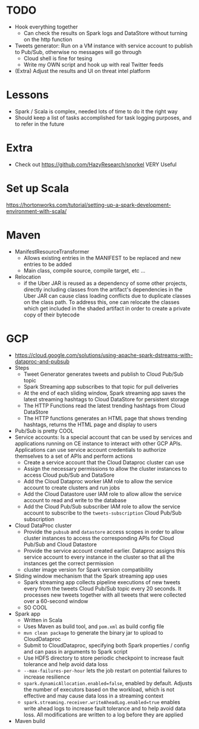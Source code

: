 # TODO
- Hook everything together
    - Can check the results on Spark logs and DataStore without turning on the http function
- Tweets generator: Run on a VM instance with service account to publish to Pub/Sub, otherwise no messages will go through
    - Cloud shell is fine for tesing
    - Write my OWN script and hook up with real Twitter feeds
- (Extra) Adjust the results and UI on threat intel platform

# Lessons
- Spark / Scala is complex, needed lots of time to do it the right way
- Should keep a list of tasks accomplished for task logging purposes, and to refer in the future

# Extra
- Check out https://github.com/HazyResearch/snorkel VERY Useful

# Set up Scala
https://hortonworks.com/tutorial/setting-up-a-spark-development-environment-with-scala/

# Maven
- ManifestResourceTransformer
    - Allows existing entries in the MANIFEST to be replaced and new entries to be added
    - Main class, compile source, compile target, etc ...
- Relocation
    - if the Uber JAR is reused as a dependency of some other projects, directly including classes from the artifact's dependencies in the Uber JAR can cause class loading conflicts due to duplicate classes on the class path. To address this, one can relocate the classes which get included in the shaded artifact in order to create a private copy of their bytecode

# GCP
- https://cloud.google.com/solutions/using-apache-spark-dstreams-with-dataproc-and-pubsub
- Steps
    - Tweet Generator generates tweets and publish to Cloud Pub/Sub topic
    - Spark Streaming app subscribes to that topic for pull deliveries
    - At the end of each sliding window, Spark streaming app saves the latest streaming hashtags
        to Cloud DataStore for persistent storage
    - The HTTP Functions read the latest trending hashtags from Cloud DataStore
    - The HTTP functions generates an HTML page that shows trending hashtags, returns the HTML page
        and display to users
- Pub/Sub is pretty COOL
- Service accounts: Is a special account that can be used by services and applications running on CE instance to interact with other GCP APIs. Applications can use service account credentials to authorize themselves to a set of APIs and perform actions
    - Create a service account that the Cloud Dataproc cluster can use
    - Assign the necessary permissions to allow the cluster instances to access Cloud pub/Sub and DataSore
    - Add the Cloud Dataproc worker IAM role to allow the service account to create clusters and run jobs
    - Add the Cloud Datastore user IAM role to allow allow the service account to read and write to the database
    - Add the Cloud Pub/Sub subscriber IAM role to allow the service account to subscribe to the ``tweets-subscription`` Cloud Pub/Sub subscription
- Cloud DataProc cluster
    - Provide the ``pubsub`` and ``datastore`` access scopes in order to allow cluster instances to access the corresponding APIs for Cloud Pub/Sub and Cloud Datastore
    - Provide the service account created earlier. Dataproc assigns this service account to every instance in the cluster so that all the instances get the correct permission
    - cluster image version for Spark version compatibility
- Sliding window mechanism that the Spark streaming app uses
    - Spark streaming app collects pipeline executions of new tweets every from the tweets Cloud Pub/Sub topic every 20 seconds. It processes new tweets together with all tweets that were collected over a 60-second window
    - SO COOL
- Spark app
    - Written in Scala
    - Uses Maven as build tool, and ``pom.xml`` as build config file
    - ``mvn clean package`` to generate the binary jar to upload to CloudDataproc
    - Submit to CloudDataproc, specifying both Spark properties / config and can pass in arguments to Spark script
    - Use HDFS directory to store periodic checkpoint to increase fault tolerance and help avoid data loss
    - ``--max-failures-per-hour`` lets the job restart on potential failures to increase resilience
    - ``spark.dynamicAllocation.enabled=false``, enabled by default. Adjusts the number of executors based on the workload, which is not effective and may cause data loss in a streaming context
    - ``spark.streaming.receiver.writeAheadLog.enabled=true`` enables write ahead logs to increase fault tolerance and to help avoid data loss. All modifications are written to a log before they are applied
- Maven build